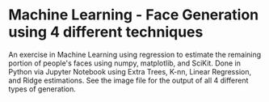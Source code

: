 # Machine Learning - Face Generation using 4 different techniques
An exercise in Machine Learning using regression to estimate the remaining portion of people's faces using numpy, matplotlib, and SciKit. Done in Python via Jupyter Notebook using Extra Trees, K-nn, Linear Regression, and Ridge estimations. See the image file for the output of all 4 different types of generation.
